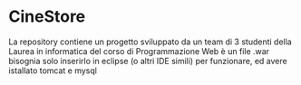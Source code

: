 # CineStore
La repository contiene un progetto sviluppato da un team di 3 studenti della Laurea in informatica del corso di Programmazione Web
è un file .war bisognia solo inserirlo in eclipse (o altri IDE simili) per funzionare, ed avere istallato tomcat e mysql
